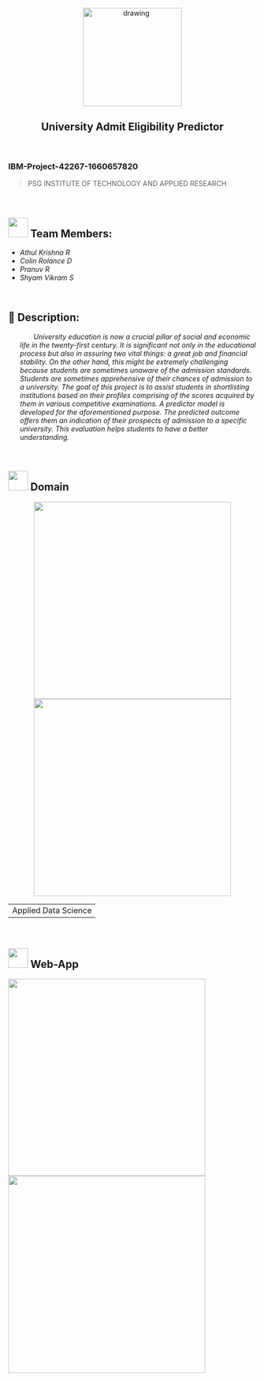 <br>
<div align="center">
<img src="https://upload.wikimedia.org/wikipedia/commons/5/51/IBM_logo.svg"  align="center" alt="drawing" width="200" />
  <h2 align="center"> University Admit Eligibility Predictor <br></h2>

  </div>
 <br> 
 <h3>
IBM-Project-42267-1660657820
</h3>  
    
    
> PSG INSTITUTE OF TECHNOLOGY AND APPLIED RESEARCH
<br>
  

<h2><img src="https://raw.githubusercontent.com/Tarikul-Islam-Anik/Animated-Fluent-Emojis/master/Emojis/People%20with%20professions/Man%20Technologist%20Light%20Skin%20Tone.png" width="40px"> Team Members: </h2> 
<ul><i>
  <li> Athul Krishna R </li>
  <li> Colin Rolance D </li>
  <li> Pranuv R </li>
  <li> Shyam Vikram S </li>
  </i>
  </ul>
<br>
<h2>📃 Description:</h2><i>
<ul>
     &nbsp;&nbsp;&nbsp;&nbsp; &nbsp;   University education is now a crucial pillar of social and economic life in the twenty-first century. It is significant not only in the educational process but also in assuring two vital things: a great job and financial stability. On the other hand, this might be extremely challenging because students are sometimes unaware of the admission standards. Students are sometimes apprehensive of their chances of admission to a university. The goal of this project is to assist students in shortlisting institutions based on their profiles comprising of the scores acquired by them in various competitive examinations. A predictor model is developed for the aforementioned purpose. The predicted outcome offers them an indication of their prospects of admission to a specific university. This evaluation helps students to have a better understanding.
  </i>
  </ul>
<br>
  
  <h2><img src="https://raw.githubusercontent.com/Tarikul-Islam-Anik/Animated-Fluent-Emojis/master/Emojis/Travel%20and%20places/Rocket.png" width="40px"> Domain</h2>

<p float="middle" align="center">
    <img src="https://raw.githubusercontent.com/blurred-machine/blurred-machine/master/animation.gif" width=400>
    <img src="https://miro.medium.com/max/1400/0*7-8r0x-nRpuJm7bw.gif" width=400>
</p>
<div align="center">
<table> 
  <tr>
    <td>Applied Data Science</td>
  </tr>
 </table>

  </div>
 <br>
  

  <!-- tasks -->
  <h2> <img src="https://raw.githubusercontent.com/Tarikul-Islam-Anik/Animated-Fluent-Emojis/master/Emojis/Hand%20gestures/Mechanical%20Arm.png" width="40px"> 
  Web-App </h2>

<img src="[https://drive.google.com/file/d/16ARRlkLQNvi0P7IbfDkFoNyamsoGWI5w/view?usp=share_link](https://drive.google.com/file/d/18lAAVyAoEak2Gt5gFUHMHc1ZRUprIvF9/view?usp=share_link)" width=400>
    <img src="https://miro.medium.com/max/1400/0*7-8r0x-nRpuJm7bw.gif" width=400>

